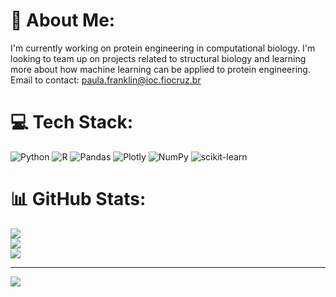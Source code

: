 # 💫 About Me:
I'm currently working on protein engineering in computational biology. I'm looking to team up on projects related to structural biology and learning more about how machine learning can be applied to protein engineering.<br>
Email to contact: paula.franklin@ioc.fiocruz.br

# 💻 Tech Stack:
![Python](https://img.shields.io/badge/python-3670A0?style=for-the-badge&logo=python&logoColor=ffdd54) ![R](https://img.shields.io/badge/r-%23276DC3.svg?style=for-the-badge&logo=r&logoColor=white) ![Pandas](https://img.shields.io/badge/pandas-%23150458.svg?style=for-the-badge&logo=pandas&logoColor=white) ![Plotly](https://img.shields.io/badge/Plotly-%233F4F75.svg?style=for-the-badge&logo=plotly&logoColor=white) ![NumPy](https://img.shields.io/badge/numpy-%23013243.svg?style=for-the-badge&logo=numpy&logoColor=white) ![scikit-learn](https://img.shields.io/badge/scikit--learn-%23F7931E.svg?style=for-the-badge&logo=scikit-learn&logoColor=white)
# 📊 GitHub Stats:
![](https://github-readme-stats.vercel.app/api?username=paulafranklinn&theme=dark&hide_border=false&include_all_commits=false&count_private=false)<br/>
![](https://github-readme-streak-stats.herokuapp.com/?user=paulafranklinn&theme=dark&hide_border=false)<br/>
![](https://github-readme-stats.vercel.app/api/top-langs/?username=paulafranklinn&theme=dark&hide_border=false&include_all_commits=false&count_private=false&layout=compact)

---
[![](https://visitcount.itsvg.in/api?id=paulafranklinn&icon=0&color=0)](https://visitcount.itsvg.in)

<!-- Proudly created with GPRM ( https://gprm.itsvg.in ) -->

